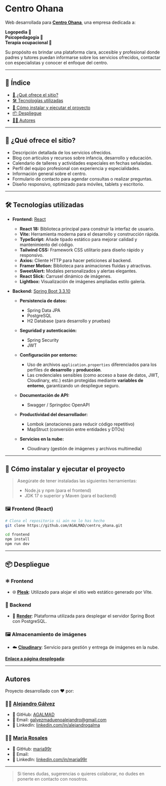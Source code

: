 # Centro Ohana


Web desarrollada para **[Centro Ohana](https://www.instagram.com/centro_ohana_/)**, una empresa dedicada a:  
  
**Logopedia 👄**  
**Psicopedagogía 🧠**  
**Terapia ocupacional 👣**  
  
Su propósito es brindar una plataforma clara, accesible y profesional donde padres y tutores puedan informarse sobre los servicios ofrecidos, contactar con especialistas y conocer el enfoque del centro.

---

## 📑 Índice

- [🧠 ¿Qué ofrece el sitio?](#-qué-ofrece-el-sitio)
- [🛠️ Tecnologías utilizadas](#️-tecnologías-utilizadas)
- [🚀 Cómo instalar y ejecutar el proyecto](#-cómo-instalar-y-ejecutar-el-proyecto)
- [📦 Despliegue](#-despliegue)
- [🙋‍♀️ Autores](#-autores)

---


## 🧠 ¿Qué ofrece el sitio?

- Descripción detallada de los servicios ofrecidos.
- Blog con artículos y recursos sobre infancia, desarrollo y educación.
- Calendario de talleres y actividades especiales en fechas señaladas.
- Perfil del equipo profesional con experiencia y especialidades.
- Información general sobre el centro.
- Formulario de contacto para agendar consultas o realizar preguntas.
- Diseño responsivo, optimizado para móviles, tablets y escritorio.

---

## 🛠️ Tecnologías utilizadas

- **Frontend:** [React](https://reactjs.org/)
  
  - **React 18:** Biblioteca principal para construir la interfaz de usuario.
  - **Vite:** Herramienta moderna para el desarrollo y construcción rápida.
  - **TypeScript:** Añade tipado estático para mejorar calidad y mantenimiento del código.
  - **Tailwind CSS:** Framework CSS utilitario para diseño rápido y responsivo.
  - **Axios:** Cliente HTTP para hacer peticiones al backend.
  - **Framer Motion:** Biblioteca para animaciones fluidas y atractivas.
  - **SweetAlert:** Modales personalizados y alertas elegantes.
  - **React Slick:** Carrusel dinámico de imágenes.
  - **Lightbox:** Visualización de imágenes ampliadas estilo galería.

- **Backend:** [Spring Boot 3.3.10](https://spring.io/projects/spring-boot)

  - **Persistencia de datos:**
    - Spring Data JPA
    - PostgreSQL
    - H2 Database (para desarrollo y pruebas)

  - **Seguridad y autenticación:**
    - Spring Security
    - JWT

  - **Configuración por entorno:**
    - Uso de archivos `application.properties` diferenciados para los perfiles de **desarrollo** y **producción**.
    - Las credenciales sensibles (como acceso a base de datos, JWT, Cloudinary, etc.) están protegidas mediante **variables de entorno**, garantizando un despliegue seguro.

  - **Documentación de API:**
    - Swagger / Springdoc OpenAPI

  - **Productividad del desarrollador:**
    - Lombok (anotaciones para reducir código repetitivo)
    - MapStruct (conversión entre entidades y DTOs)

  - **Servicios en la nube:**
    - Cloudinary (gestión de imágenes y archivos multimedia)


---

## 🚀 Cómo instalar y ejecutar el proyecto

> Asegúrate de tener instaladas las siguientes herramientas:
> - Node.js y npm (para el frontend)
> - JDK 17 o superior y Maven (para el backend)

### 🖼️ Frontend (React)

```bash
# Clona el repositorio si aún no lo has hecho
git clone https://github.com/AGALMAD/centro_ohana.git

cd frontend
npm install
npm run dev
```
---

## 📦 Despliegue

### ⚛️ Frontend
- 🌐 **[Plesk](https://www.plesk.com/)**: Utilizado para alojar el sitio web estático generado por Vite.

### 🧠 Backend
- 🚀 **[Render](https://render.com/)**: Plataforma utilizada para desplegar el servidor Spring Boot con PostgreSQL.

### 🖼️ Almacenamiento de imágenes
- ☁️ **[Cloudinary](https://cloudinary.com/)**: Servicio para gestión y entrega de imágenes en la nube.

**[Enlace a página desplegada](https://centrohana.com/)**:

---

## Autores

Proyecto desarrollado con ❤️ por:

### 👨‍💻 [Alejandro Gálvez](https://github.com/AGALMAD)
- 🐙 GitHub: [AGALMAD](https://github.com/AGALMAD)
- 📧 Email: galvezmaduenoalejandro@gmail.com  
- 💼 LinkedIn: [linkedin.com/in/alejandrogalma](https://www.linkedin.com/in/alejandrogalma/)

### 👩‍💻 [Maria Rosales](https://github.com/maria99r)
- 🐙 GitHub: [maria99r](https://github.com/maria99r)
- 📧 Email:
- 💼 LinkedIn: [linkedin.com/in/maria99r]()

---
> Si tienes dudas, sugerencias o quieres colaborar, no dudes en ponerte en contacto con nosotros.

